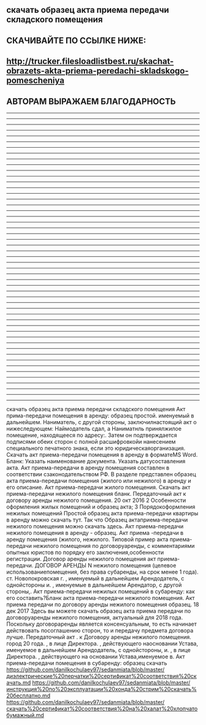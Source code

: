 скачать образец акта приема передачи складского помещения
--------------------------------------------------
СКАЧИВАЙТЕ ПО ССЫЛКЕ НИЖЕ:
--------------------------------------------------
http://trucker.filesloadlistbest.ru/skachat-obrazets-akta-priema-peredachi-skladskogo-pomescheniya
--------------------------------------------------
АВТОРАМ ВЫРАЖАЕМ БЛАГОДАРНОСТЬ
--------------------------------------------------
--------------------------------------------------
--------------------------------------------------
--------------------------------------------------
--------------------------------------------------
--------------------------------------------------
--------------------------------------------------
--------------------------------------------------
--------------------------------------------------
--------------------------------------------------
--------------------------------------------------
--------------------------------------------------
--------------------------------------------------
--------------------------------------------------
--------------------------------------------------
--------------------------------------------------
--------------------------------------------------
--------------------------------------------------
--------------------------------------------------
--------------------------------------------------
--------------------------------------------------
--------------------------------------------------
--------------------------------------------------
--------------------------------------------------
--------------------------------------------------
--------------------------------------------------
--------------------------------------------------
--------------------------------------------------
--------------------------------------------------
--------------------------------------------------
--------------------------------------------------
--------------------------------------------------
--------------------------------------------------
--------------------------------------------------
--------------------------------------------------
--------------------------------------------------
--------------------------------------------------
--------------------------------------------------
--------------------------------------------------
--------------------------------------------------
--------------------------------------------------
--------------------------------------------------
--------------------------------------------------
--------------------------------------------------
--------------------------------------------------
--------------------------------------------------
--------------------------------------------------
--------------------------------------------------
--------------------------------------------------
--------------------------------------------------
--------------------------------------------------
--------------------------------------------------
скачать образец акта приема передачи складского помещения Акт прима-передачи помещения в аренду: образец простой. именуемый в дальнейшем. Наниматель, с другой стороны, заключилнастоящий акт о нижеследующем: Наймодатель сдал, а Наниматнль принялжилое помещение, находящееся по адресу:. Затем он подтверждается подписями обеих сторон с полной расшифровкойи нанесением специального печатного знака, если это юридическаяорганизация. Скачать акт приема-передачи помещения в аренду в форматеMS Word. Бланк: Указать наименование документа. Указать датусоставления акта. Акт приема-передачи в аренду помещения составлен в соответствии сзаконодательством РФ. В разделе представлен образец акта приема-передачи помещения (жилого или нежилого) в аренду и его описание. Акт приема-передачи жилого помещения. Скачать акт приема-передачи нежилого помещения бланк. Передаточный акт к договору аренды нежилого помещения. 20 окт 2016  2 Особенности оформления жилых помещений и образец акта; 3 Порядокоформления нежилых помещений  Простой образец акта приема-передачи квартиры в аренду можно скачать тут. Так что  Образец актаприема-передачи нежилого помещения можно скачать здесь. Акт приема-передачи нежилого помещения в аренду - образец. Акт приема -передачи в аренду помещения (жилого, нежилого. Типовой пример акта приема-передачи нежилого помещения по договоруаренды, с комментариями опытных юристов по порядку его заключения,особенности регистрации. Договор аренды нежилого помещения  акт приема-передачи. ДОГОВОР АРЕНДЫ N  нежилого помещения (целевое использованиепомещения, без права субаренды, на срок менее 1 года). ст. Новопокровская   г. , именуемый в дальнейшем Арендодатель, с однойстороны и. , именуемые в дальнейшем Арендатор, с другой стороны,. Акт приема-передачи нежилых помещений в субаренду: как его составить?Бланк акта приема-передачи нежилого помещения.
Акт приема передачи по договору аренды нежилого помещения образец. 18 дек 2017  Здесь вы можете скачать образец акта приема передачи по договоруаренды нежилого помещения, актуальный для 2018 года. Поскольку договораренды является консенсуальным, то есть начинает действовать посоглашению сторон, то и передачу предмета договора лучше. Передаточный акт . к Договору   аренды нежилого помещения. город  20 года. , в лице Директора. , действующего наосновании Устава, именуемое в дальнейшем Арендодатель, с однойстороны, и. , в лице Директора. , действующего на основании Устава,именуемое в. Акт приема-передачи помещения в субаренду: образец скачать
https://github.com/danilkochulaev97/sedanmiata/blob/master/диэлектрические%20перчатки%20сертификат%20соответствия%20скачать.md
https://github.com/danilkochulaev97/sedanmiata/blob/master/инструкция%20по%20эксплуатации%20хонда%20стрим%20скачать%20бесплатно.md
https://github.com/danilkochulaev97/sedanmiata/blob/master/скачать%20сертификат%20соответствия%20на%20халат%20хлопчатобумажный.md
